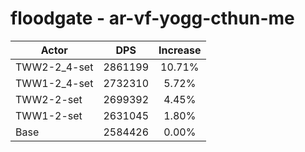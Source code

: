 # floodgate - ar-vf-yogg-cthun-me
| Actor | DPS | Increase |
|---|:---:|:---:|
|TWW2-2_4-set|2861199|10.71%|
|TWW1-2_4-set|2732310|5.72%|
|TWW2-2-set|2699392|4.45%|
|TWW1-2-set|2631045|1.80%|
|Base|2584426|0.00%|
